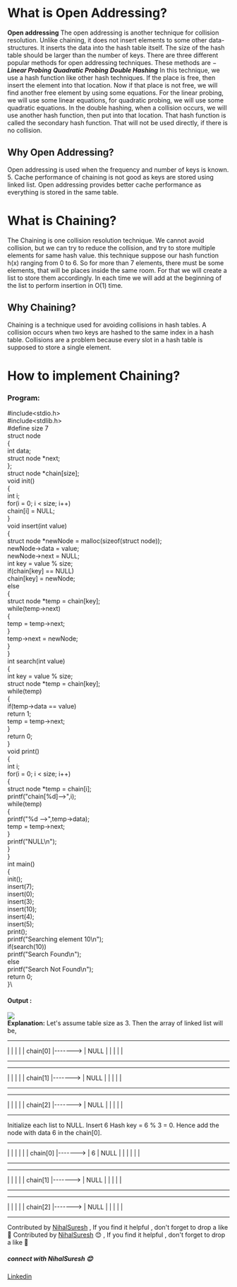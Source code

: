 # What is Open Addressing?
**Open addressing** The open addressing is another technique for collision resolution. Unlike chaining, it does not insert elements to some other data-structures. It inserts the data into the hash table itself. The size of the hash table should be larger than the number of keys.
There are three different popular methods for open addressing techniques. These methods are −
***Linear Probing***
***Quadratic Probing***
***Double Hashing***
In this technique, we use a hash function like other hash techniques. If the place is free, then insert the element into that location. Now if that place is not free, we will find another free element by using some equations. For the linear probing, we will use some linear equations, for quadratic probing, we will use some quadratic equations.
In the double hashing, when a collision occurs, we will use another hash function, then put into that location. That hash function is called the secondary hash function. That will not be used directly, if there is no collision.
## Why Open Addressing?
Open addressing is used when the frequency and number of keys is known. 5. Cache performance of chaining is not good as keys are stored using linked list. Open addressing provides better cache performance as everything is stored in the same table.

# What is Chaining?
The Chaining is one collision resolution technique. We cannot avoid collision, but we can try to reduce the collision, and try to store multiple elements for same hash value.
this technique suppose our hash function h(x) ranging from 0 to 6. So for more than 7 elements, there must be some elements, that will be places inside the same room. For that we will create a list to store them accordingly. In each time we will add at the beginning of the list to perform insertion in O(1) time.
## Why Chaining?
Chaining is a technique used for avoiding collisions in hash tables. A collision occurs when two keys are hashed to the same index in a hash table. Collisions are a problem because every slot in a hash table is supposed to store a single element.
# How to implement Chaining?
### Program:
#include<stdio.h>\
#include<stdlib.h>\
#define size 7\
struct node\
{\
    int data;\
    struct node *next;\
};\
struct node *chain[size];\
void init()\
{\
    int i;\
    for(i = 0; i < size; i++)\
        chain[i] = NULL;\
}\
void insert(int value)\
{\
    struct node *newNode = malloc(sizeof(struct node));\
    newNode->data = value;\
    newNode->next = NULL;\
    int key = value % size;\
    if(chain[key] == NULL)\
        chain[key] = newNode;\
    else\
    {\
        struct node *temp = chain[key];\
        while(temp->next)\
        {\
            temp = temp->next;\
        }\
        temp->next = newNode;\
    }\
}\
int search(int value)\
{\
    int key = value % size;\
    struct node *temp = chain[key];\
    while(temp)\
    {\
        if(temp->data == value)\
            return 1;\
        temp = temp->next;\
    }\
    return 0;\
}\
void print()\
{\
    int i;\
    for(i = 0; i < size; i++)\
    {\
        struct node *temp = chain[i];\
        printf("chain[%d]-->",i);\
        while(temp)\
        {\
            printf("%d -->",temp->data);\
            temp = temp->next;\
        }\
        printf("NULL\n");\
    }\
}\
int main()\
{\
    init();\
    insert(7);\
    insert(0);\
    insert(3);\
    insert(10);\
    insert(4);\
    insert(5);\
    print();\
    printf("Searching element 10\n");\
    if(search(10))\
        printf("Search Found\n");\
    else\
        printf("Search Not Found\n");\
    return 0;\
}\

#### Output :
<img src="https://github.com/NihalSuresh007/DSA/blob/main/dsa-cp-1/Open%20Addressing%20%26%20Chaining/Chaining.png" alternate="input">\
**Explanation:** Let's assume table size as 3.
Then the array of linked list will be,

-------------         -------------
|           |         |           |
| chain[0]  |-------> |    NULL   |
|           |         |           |
-------------         -------------
-------------         -------------
|           |         |           |
| chain[1]  |-------> |    NULL   |
|           |         |           |
-------------         -------------
-------------         -------------
|           |         |           |
| chain[2]  |-------> |    NULL   |
|           |         |           |
-------------         -------------

Initialize each list to NULL.
Insert 6
Hash key = 6 % 3 = 0.
Hence add the node with data 6 in the chain[0].

 -------------         ----------------
 |           |         |     |        |
 | chain[0]  |-------> |  6  | NULL   |
 |           |         |     |        |
 -------------         ----------------
 -------------         -------------
 |           |         |           |
 | chain[1]  |-------> |    NULL   |
 |           |         |           |
 -------------         -------------
 -------------         -------------
 |           |         |           |
 | chain[2]  |-------> |    NULL   |
 |           |         |           |
 -------------         -------------


Contributed by [NihalSuresh](https://github.com/NihalSuresh007) , If you find it helpful , don't forget to drop a like 💖	Contributed by [NihalSuresh](https://github.com/NihalSuresh007) 😊 , If you find it helpful , don't forget to drop a like 💖
##### connect with NihalSuresh 😊	
[Linkedin](https://www.linkedin.com/in/nihal-s-b0535a191)
